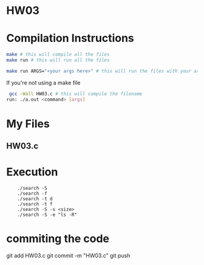 # HW03

# Compilation Instructions

```bash
make # this will compile all the files
make run # this will run all the files

make run ARGS="<your args here>" # this will run the files with your args

```

If you're not using a make file
```bash
 gcc -Wall HW03.c # this will compile the filename 
run: ./a.out <command> [args]

```

# My Files
## HW03.c
# Execution
        ./search -S 
        ./search -f 
        ./search -t d 
        ./search -t f
        ./search -S -s <size>
        ./search -S -e "ls -R"
        
# commiting the code
git add HW03.c
git commit -m "HW03.c"
git push
